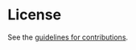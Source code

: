 # License

See the
[guidelines for contributions](https://github.com/chris-wood/draft-group-privacypass-k-check/blob//CONTRIBUTING.md).
